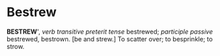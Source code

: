 # Bestrew

**BESTREW**', _verb transitive_ _preterit tense_ bestrewed; _participle passive_ bestrewed, bestrown. \[be and strew.\] To scatter over; to besprinkle; to strow.